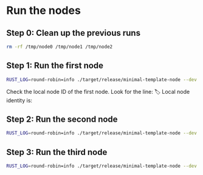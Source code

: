 # Run the nodes

## Step 0: Clean up the previous runs
```bash
rm -rf /tmp/node0 /tmp/node1 /tmp/node2
```

## Step 1: Run the first node
```bash
RUST_LOG=round-robin=info ./target/release/minimal-template-node --dev --validator --validator-id 0 --total-validators 3 --base-path /tmp/node0 --public-addr /ip4/127.0.0.1/tcp/30333 --rpc-cors all --name "Validator 0"
```

Check the local node ID of the first node. Look for the line:
🏷  Local node identity is: <node-id>

## Step 2: Run the second node
```bash
RUST_LOG=round-robin=info ./target/release/minimal-template-node --dev --validator --validator-id 1 --total-validators 3 --base-path /tmp/node1 --port 30334 --public-addr /ip4/127.0.0.1/tcp/30334 --rpc-port 9945 --name "Validator 1" --rpc-cors all --bootnodes /ip4/127.0.0.1/tcp/30333/p2p/NODE_1_ID
```

## Step 3: Run the third node
```bash
RUST_LOG=round-robin=info ./target/release/minimal-template-node --dev --validator --validator-id 2 --total-validators 3 --base-path /tmp/node2 --port 30335 --public-addr /ip4/127.0.0.1/tcp/30335 --rpc-port 9946 --name "Validator 2" --rpc-cors all --bootnodes /ip4/127.0.0.1/tcp/30333/p2p/NODE_1_ID
```
